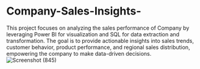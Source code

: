# Company-Sales-Insights-
This project focuses on analyzing the sales performance of  Company by leveraging Power BI for visualization and SQL for data extraction and transformation. The goal is to provide actionable insights into sales trends, customer behavior, product performance, and regional sales distribution, empowering the company to make data-driven decisions.
![Screenshot (845)](https://github.com/user-attachments/assets/1c24c8c6-2b98-44e4-96a6-a78a4c686a58)
